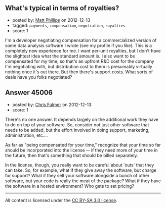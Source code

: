 ## What's typical in terms of royalties?

- posted by: [Matt Phillips](https://stackexchange.com/users/-1/22076-matt-phillips) on 2012-12-13
- tagged: `payments`, `compensation`, `negotiation`, `royalties`
- score: 1

I'm a developer negotiating compensation for a commercialized version of some data analysis software I wrote (see my profile if you like). This is a completely new experience for me. I want per-unit royalties, but I don't have the slightest idea what the standard amount is. I also want to be compensated for my time, so that's an upfront R&D cost for the company I'm negotiating with, but distribution cost to them is presumably virtually nothing once it's out there. But then there's support costs. What sorts of deals have you folks negotiated?


## Answer 45006

- posted by: [Chris Fulmer](https://stackexchange.com/users/-1/17026-chris-fulmer) on 2012-12-13
- score: 1

There's no one answer.  It depends largely on the additional work they have to do on top of your software.  So, consider not just other software that needs to be added, but the effort involved in doing support, marketing, administration, etc....   

As far as "being compensated for your time," recognize that your time so far should be incorporated into the license -- if they need more of your time in the future, then that's something that should be billed separately.

In the license, though, you really want to be careful about 'outs' that they can take.  So, for example, what if they give away the software, but charge for support?  What if they sell your software alongside a bunch of other software, but your code is really the meat of the package?  What if they have the software in a hosted environment?  Who gets to set pricing?




---

All content is licensed under the [CC BY-SA 3.0 license](https://creativecommons.org/licenses/by-sa/3.0/).
